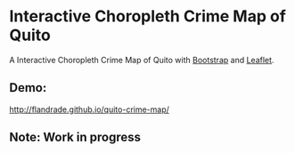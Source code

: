 # Interactive Choropleth Crime Map of Quito

A Interactive Choropleth Crime Map of Quito with [Bootstrap](http://getbootstrap.com/) and [Leaflet](http://leafletjs.com/).

## Demo:

http://flandrade.github.io/quito-crime-map/

## Note: Work in progress
